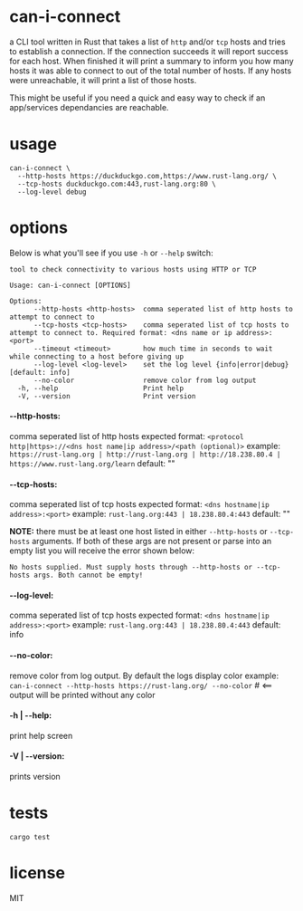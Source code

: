 can-i-connect
==============

a CLI tool written in Rust that takes a list of `http` and/or `tcp` hosts and tries to establish a connection. If the connection succeeds it will report success for each host. When finished it will print a summary to inform you how many hosts it was able to connect to out of the total number of hosts. If any hosts were unreachable, it will print a list of those hosts.

This might be useful if you need a quick and easy way to check if an app/services dependancies are reachable.


usage
=====

```
can-i-connect \
  --http-hosts https://duckduckgo.com,https://www.rust-lang.org/ \
  --tcp-hosts duckduckgo.com:443,rust-lang.org:80 \
  --log-level debug
```

options
=======

Below is what you'll see if you use `-h` or `--help` switch:
```
tool to check connectivity to various hosts using HTTP or TCP

Usage: can-i-connect [OPTIONS]

Options:
      --http-hosts <http-hosts>  comma seperated list of http hosts to attempt to connect to
      --tcp-hosts <tcp-hosts>    comma seperated list of tcp hosts to attempt to connect to. Required format: <dns name or ip address>:<port>
      --timeout <timeout>        how much time in seconds to wait while connecting to a host before giving up
      --log-level <log-level>    set the log level {info|error|debug} [default: info]
      --no-color                 remove color from log output
  -h, --help                     Print help
  -V, --version                  Print version
  ```

#### --http-hosts:
comma seperated list of http hosts
expected format: `<protocol http|https>://<dns host name|ip address>/<path (optional)>`
example: `https://rust-lang.org | http://rust-lang.org | http://18.238.80.4 | https://www.rust-lang.org/learn`
default: ""

#### --tcp-hosts:
comma seperated list of tcp hosts
expected format: `<dns hostname|ip address>:<port>`
example: `rust-lang.org:443 | 18.238.80.4:443`
default: ""

__NOTE:__ there must be at least one host listed in either `--http-hosts` or `--tcp-hosts` arguments. If both of these args are not present or parse into an empty list you will receive the error shown below:
```
No hosts supplied. Must supply hosts through --http-hosts or --tcp-hosts args. Both cannot be empty!
```

#### --log-level:
comma seperated list of tcp hosts
expected format: `<dns hostname|ip address>:<port>`
example: `rust-lang.org:443 | 18.238.80.4:443`
default: info

#### --no-color:
remove color from log output. By default the logs display color
example: `can-i-connect --http-hosts https://rust-lang.org/ --no-color` # <== output will be printed without any color

#### -h | --help:
print help screen

#### -V | --version:
prints version

tests
=====

```
cargo test
```

license
========

MIT